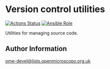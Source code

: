Version control utilities
=========================

[![Actions Status](https://github.com/ome/ansible-role-versioncontrol-utils/workflows/Molecule/badge.svg)](https://github.com/ome/ansible-role-versioncontrol-utils/actions)
[![Ansible Role](https://img.shields.io/badge/ansible--galaxy-versioncontrol_utils-blue.svg)](https://galaxy.ansible.com/ui/standalone/roles/ome/versioncontrol_utils/)

Utilities for managing source code.

Author Information
------------------

ome-devel@lists.openmicroscopy.org.uk
